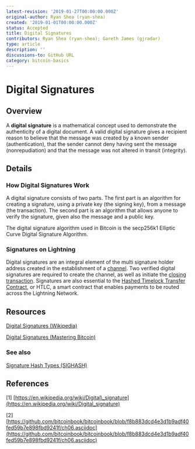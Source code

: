 ```yaml
---
latest-revision: '2019-01-27T00:00:00.000Z'
original-author: Ryan Shea (ryan-shea)
created: '2019-01-01T00:00:00.000Z'
status: Accepted
title: Digital Signatures
contributors: Ryan Shea (ryan-shea); Gareth James (gjradar)
type: article
description: ''
discussions-to: GitHub URL
category: bitcoin-basics
---
```


# Digital Signatures

## Overview

A **digital signature** is a mathematical concept used to demonstrate the authenticity of a digital document. A valid digital signature gives a recipient reason to believe that the message was created by a known sender \(authentication\), that the sender cannot deny having sent the message \(nonrepudiation\) and that the message was not altered in transit \(integrity\).

## Details

### How Digital Signatures Work

A digital signature consists of two parts. The first part is an algorithm for creating a signature, using a private key \(the signing key\), from a message \(the transaction\). The second part is an algorithm that allows anyone to verify the signature, given also the message and a public key.

The digital signature algorithm used in Bitcoin is the secp256k1 Elliptic Curve Digital Signature Algorithm.

### Signatures on Lightning

Digital signatures are an integral element of the multi signature holder address created in the establishment of a [channel](../lightning-basics/payment-channel.md). Two verified digital signatures are required to create the channel, as well as initiate the [closing transaction](../lightning-channels/channel-closing.md). Signatures are also essential to the [Hashed Timelock Transfer Contract](hltc.md), or HTLC, a smart contract that enables payments to be routed across the Lightning Network.

## Resources

[Digital Signatures \(Wikipedia\)](https://en.wikipedia.org/wiki/Digital_signature)

[Digital Signatures \(Mastering Bitcoin\)](https://github.com/bitcoinbook/bitcoinbook/blob/f8b883dcd4e3d1b9adf40fed59b7e898fbd9241f/ch06.asciidoc)

### See also

[Signature Hash Types \(SIGHASH\)](https://bitcoin.org/en/glossary/signature-hash)

## References

\[1\] [https://en.wikipedia.org/wiki/Digital\_signature](https://en.wikipedia.org/wiki/Digital_signature)

\[2\] [https://github.com/bitcoinbook/bitcoinbook/blob/f8b883dcd4e3d1b9adf40fed59b7e898fbd9241f/ch06.asciidoc](https://github.com/bitcoinbook/bitcoinbook/blob/f8b883dcd4e3d1b9adf40fed59b7e898fbd9241f/ch06.asciidoc)

